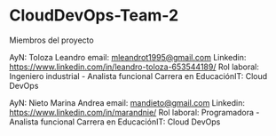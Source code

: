 # CloudDevOps-Team-2

Miembros del proyecto

AyN: Toloza Leandro
email: mleandrot1995@gmail.com
Linkedin: https://www.linkedin.com/in/leandro-toloza-653544189/
Rol laboral: Ingeniero industrial - Analista funcional
Carrera en EducaciónIT: Cloud DevOps

AyN: Nieto Marina Andrea
email: mandieto@gmail.com
Linkedin: https://www.linkedin.com/in/marandnie/
Rol laboral: Programadora - Analista funcional
Carrera en EducaciónIT: Cloud DevOps
